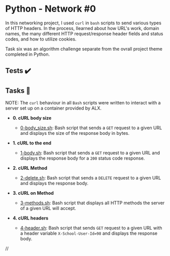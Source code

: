 # Python - Network #0

In this networking project, I used `curl` in `bash` scripts to send various types of HTTP headers. In the process, Ilearned about how URL's work, domain names, the many different HTTP request/response header fields and status codes, and how to utilize cookies.

Task six was an algorithm challenge separate from the ovrall project theme completed in Python.

## Tests :heavy_check_mark:

## Tasks :page_with_curl:

NOTE: The `curl` behaviour in all `Bash` scripts were written to interact with a server set up on a container provided by ALX.

* **0. cURL body size**
  * [0-body_size.sh](./0-body_size.sh): Bash script that sends a `GET` request to a given URL and displays the size of the response body in bytes.

* **1. cURL to the end**
  * [1-body.sh](./1-body.sh): Bash script that sends a `GET` request to a given URL and displays the response body for a `200` status code response.

* **2. cURL Method**
  * [2-delete.sh](./2-delete.sh): Bash script that sends a `DELETE` request to a given URL and displays the response body.

* **3. cURL on Method**
  * [3-methods.sh](./3-methods.sh): Bash script that displays all HTTP methods the server of a given URL will accept.

* **4. cURL headers**
  * [4-header.sh](./4-header.sh): Bash script that sends `GET` request to a given URL with a header variable `X-School-User-Id=98` and displays the response body.


//
